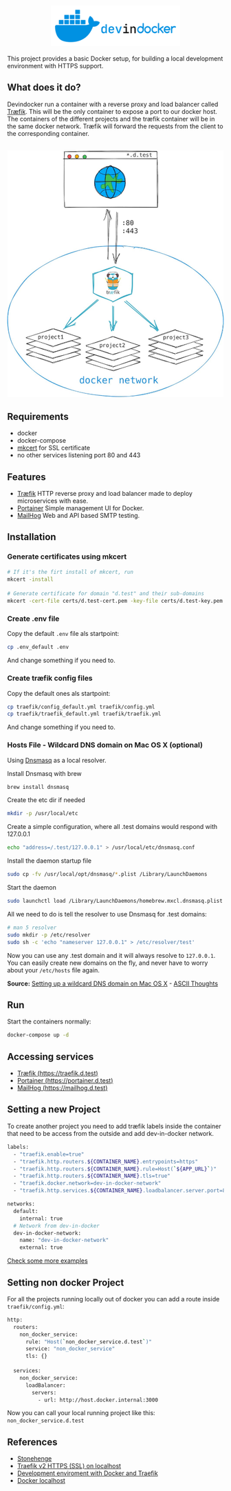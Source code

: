 <div align="center">
  <img alt="dev in docker" src="images/dev-in-docker-logo-wide.png" width="300px">
</div>
<br>
This project provides a basic Docker setup, for building a local development environment with HTTPS support.

## What does it do?
Devindocker run a container with a reverse proxy and load balancer called [Træfik](https://github.com/traefik/traefik). This will be the only container to expose a port to our docker host. The containers of the different projects and the træfik container will be in the same docker network. Træfik will forward the requests from the client to the corresponding container.
<br>
<br>
<div align="center">
	<img alt="dev in docker" src="images/mockup.jpg" width="600px">
</div>

##  Requirements
* docker
* docker-compose
* [mkcert](https://github.com/FiloSottile/mkcert) for SSL certificate
* no other services listening port 80 and 443

## Features
* [Træfik](https://traefik.io) HTTP reverse proxy and load balancer made to deploy microservices with ease.
* [Portainer](https://portainer.io/) Simple management UI for Docker.
* [MailHog](https://github.com/mailhog/MailHog) Web and API based SMTP testing.

## Installation
### Generate certificates using mkcert
```bash
# If it's the firt install of mkcert, run
mkcert -install

# Generate certificate for domain "d.test" and their sub-domains
mkcert -cert-file certs/d.test-cert.pem -key-file certs/d.test-key.pem "d.test" "*.d.test"
```

### Create .env file
Copy the default `.env` file als startpoint:

```bash
cp .env_default .env
```
And change something if you need to.

### Create træfik config files
Copy the default ones als startpoint:

```bash
cp traefik/config_default.yml traefik/config.yml
cp traefik/traefik_default.yml traefik/traefik.yml
```
And change something if you need to.

### Hosts File - Wildcard DNS domain on Mac OS X (optional)
Using [Dnsmasq](http://www.thekelleys.org.uk/dnsmasq/doc.html) as a local resolver.

Install Dnsmasq with brew

```bash
brew install dnsmasq
```

Create the etc dir if needed

```bash
mkdir -p /usr/local/etc
```

Create a simple configuration, where all .test domains would respond with 127.0.0.1

```bash
echo "address=/.test/127.0.0.1" > /usr/local/etc/dnsmasq.conf
```

Install the daemon startup file

```bash
sudo cp -fv /usr/local/opt/dnsmasq/*.plist /Library/LaunchDaemons
```

Start the daemon

```bash
sudo launchctl load /Library/LaunchDaemons/homebrew.mxcl.dnsmasq.plist
```

All we need to do is tell the resolver to use Dnsmasq for .test domains:

```bash
# man 5 resolver
sudo mkdir -p /etc/resolver
sudo sh -c 'echo "nameserver 127.0.0.1" > /etc/resolver/test'
```

Now you can use any .test domain and it will always resolve to `127.0.0.1`.<br/>
You can easily create new domains on the fly, and never have to worry about your `/etc/hosts` file again.

**Source:** [Setting up a wildcard DNS domain on Mac OS X](http://asciithoughts.com/posts/2014/02/23/setting-up-a-wildcard-dns-domain-on-mac-os-x/) - [ASCII Thoughts](http://asciithoughts.com)

## Run
Start the containers normally:

```bash
docker-compose up -d
```

## Accessing services
* [Træfik (https://traefik.d.test)](https://traefik.d.test)
* [Portainer (https://portainer.d.test)](https://portainer.d.test)
* [MailHog (https://mailhog.d.test)](https://mailhog.d.test)

## Setting a new Project
To create another project you need to add træfik labels inside the container that need to be access from the outside and add dev-in-docker network.

```bash
labels:
  - "traefik.enable=true"
  - "traefik.http.routers.${CONTAINER_NAME}.entrypoints=https"
  - "traefik.http.routers.${CONTAINER_NAME}.rule=Host(`${APP_URL}`)"
  - "traefik.http.routers.${CONTAINER_NAME}.tls=true"
  - "traefik.docker.network=dev-in-docker-network"
  - "traefik.http.services.${CONTAINER_NAME}.loadbalancer.server.port=80"
```

```bash
networks:
  default:
    internal: true
  # Network from dev-in-docker
  dev-in-docker-network:
    name: "dev-in-docker-network"
    external: true
```

[Check some more examples](examples)

## Setting non docker Project
For all the projects running locally out of docker you can add a route inside `traefik/config.yml`:

```bash
http:
  routers:
    non_docker_service:
      rule: "Host(`non_docker_service.d.test`)"
      service: "non_docker_service"
      tls: {}

  services:
    non_docker_service:
      loadBalancer:
        servers:
          - url: http://host.docker.internal:3000
```

Now you can call your local running project like this: `non_docker_service.d.test`

## References
* [Stonehenge](https://github.com/druidfi/stonehenge)
* [Traefik v2 HTTPS (SSL) on localhost](https://github.com/Heziode/traefik-v2-https-ssl-localhost)
* [Development enviroment with Docker and Traefik](https://dev.to/flemssound/development-enviroment-with-docker-and-traefik-1lg6)
* [Docker localhost](https://github.com/elalemanyo/docker-localhost)
